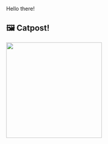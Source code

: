 Hello there!



## 🖼️ Catpost!

<sub>
    <img src="https://cdn2.thecatapi.com/images/bba.jpg" height="256">
</sub>

